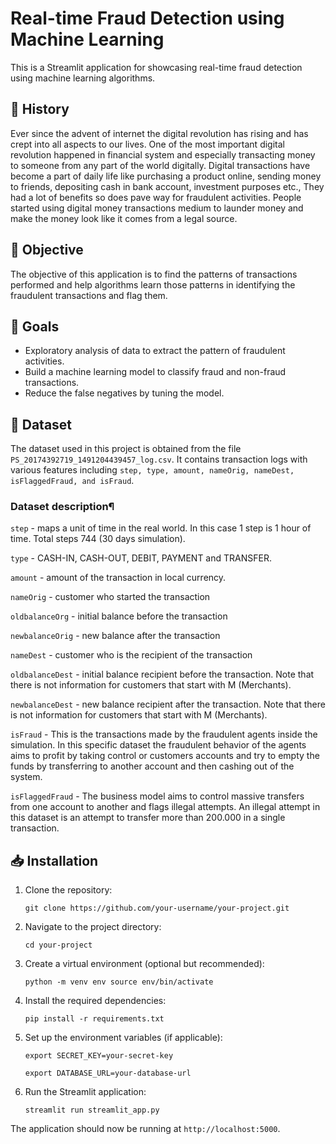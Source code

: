 # Real-time Fraud Detection using Machine Learning

This is a Streamlit application for showcasing real-time fraud detection using machine learning algorithms.

## 🗿 History
Ever since the advent of internet the digital revolution has rising and has crept into all aspects to our
lives. One of the most important digital revolution happened in financial system and especially transacting money to
someone from any part of the world digitally. Digital transactions have become a part of daily life like purchasing a
product online, sending money to friends, depositing cash in bank account, investment purposes etc., They had a lot of
benefits so does pave way for fraudulent activities. People started using digital money transactions medium to launder
money and make the money look like it comes from a legal source.

## 🎯 Objective
The objective of this application is to find the patterns of transactions performed and help algorithms learn
those patterns in identifying the fraudulent transactions and flag them.

## 📌 Goals

- Exploratory analysis of data to extract the pattern of fraudulent activities.
- Build a machine learning model to classify fraud and non-fraud transactions.
- Reduce the false negatives by tuning the model.

## 📁 Dataset
The dataset used in this project is obtained from the file `PS_20174392719_1491204439457_log.csv`. 
It contains transaction logs with various features including `step, type, amount, nameOrig, nameDest, isFlaggedFraud, and isFraud`.

### Dataset description¶
`step` - maps a unit of time in the real world. In this case 1 step is 1 hour of time. Total steps 744 (30 days simulation).

`type` - CASH-IN, CASH-OUT, DEBIT, PAYMENT and TRANSFER.

`amount` - amount of the transaction in local currency.

`nameOrig` - customer who started the transaction

`oldbalanceOrg` - initial balance before the transaction

`newbalanceOrig` - new balance after the transaction

`nameDest` - customer who is the recipient of the transaction

`oldbalanceDest` - initial balance recipient before the transaction. Note that there is not information for customers that start with M (Merchants).

`newbalanceDest` - new balance recipient after the transaction. Note that there is not information for customers that start with M (Merchants).

`isFraud` - This is the transactions made by the fraudulent agents inside the simulation. In this specific dataset the fraudulent behavior of the agents aims to profit by taking control or customers accounts and try to empty the funds by transferring to another account and then cashing out of the system.

`isFlaggedFraud` - The business model aims to control massive transfers from one account to another and flags illegal attempts. An illegal attempt in this dataset is an attempt to transfer more than 200.000 in a single transaction.

## 📥 Installation

1. Clone the repository:

   `git clone https://github.com/your-username/your-project.git`

2. Navigate to the project directory:

   `cd your-project`

3. Create a virtual environment (optional but recommended):

   `python -m venv env source env/bin/activate`

4. Install the required dependencies:

   `pip install -r requirements.txt`

5. Set up the environment variables (if applicable):

   `export SECRET_KEY=your-secret-key`

   `export DATABASE_URL=your-database-url`

6. Run the Streamlit application:

   `streamlit run streamlit_app.py`

The application should now be running at `http://localhost:5000`.
